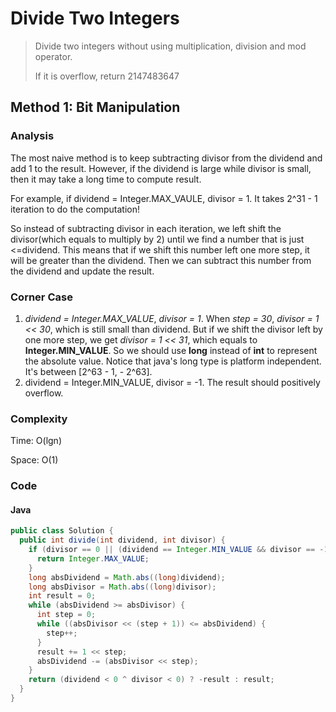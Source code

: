 # Divide Two Integers
> Divide two integers without using multiplication, division and mod operator.
>
> If it is overflow, return 2147483647

## Method 1: Bit Manipulation
### Analysis
The most naive method is to keep subtracting divisor from the dividend and add 1 to the result. However, if the dividend is large while divisor is small, then it may take a long time to compute result. 

For example, if dividend = Integer.MAX_VAULE, divisor = 1.  It takes 2^31 - 1 iteration to do the computation!

So instead of subtracting divisor in each iteration, we left shift the divisor(which equals to multiply by 2) until we find a number that is just <=dividend. This means that if we shift this number left one more step, it will be greater than the dividend. Then we can subtract this number from the dividend and update the result. 

### Corner Case
1. *dividend = Integer.MAX_VALUE*, *divisor = 1*. When *step = 30*, *divisor = 1 << 30*, which is still small than dividend. But if we shift the divisor left by one more step, we get *divisor = 1 << 31*, which equals to __Integer.MIN_VALUE__. So we should use **long** instead of **int** to represent the absolute value. Notice that java's long type is platform independent. It's between [2^63 - 1, - 2^63]. 
2. dividend = Integer.MIN_VALUE, divisor = -1. The result should positively overflow. 

### Complexity
Time: O(lgn)

Space: O(1)

### Code
#### Java
```java
public class Solution {
  public int divide(int dividend, int divisor) {
    if (divisor == 0 || (dividend == Integer.MIN_VALUE && divisor == -1)) {
      return Integer.MAX_VALUE;
    }
    long absDividend = Math.abs((long)dividend);
    long absDivisor = Math.abs((long)divisor);
    int result = 0;
    while (absDividend >= absDivisor) {
      int step = 0;
      while ((absDivisor << (step + 1)) <= absDividend) {
        step++;
      }
      result += 1 << step;
      absDividend -= (absDivisor << step);
    }
    return (dividend < 0 ^ divisor < 0) ? -result : result;
  }
}
```

